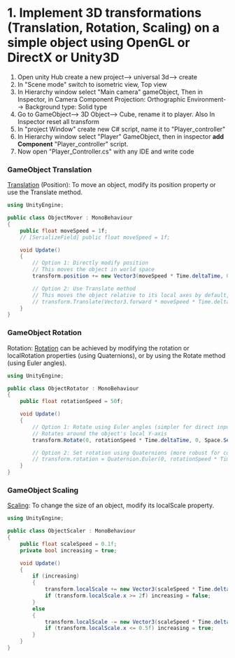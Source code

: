 # 1. Implement 3D transformations (Translation, Rotation, Scaling) on a simple object using OpenGL or DirectX or Unity3D

1. Open unity Hub create a new project--> universal 3d--> create
1. In "Scene mode" switch to isometric view, Top view
1. In Hierarchy window select "Main camera" gameObject, Then in Inspector, in Camera Component
   Projection: Orthographic
   Environment--> Background type: Solid type
1. Go to GameObject--> 3D Object--> Cube, rename it to player. Also In Inspector reset all transform
1. In "project Window" create new C# script, name it to "Player_controller"
1. In Hierarchy window select "Player" GameObject, then in inspector **add Component** "Player_controller" script.
1. Now open "Player_Controller.cs" with any IDE and write code

### GameObject Translation

[Translation](https://docs.unity3d.com/ScriptReference/Transform.Translate.html) (Position): To move an object, modify its position property or use the Translate method.

```c#
using UnityEngine;

public class ObjectMover : MonoBehaviour
{
    public float moveSpeed = 1f;
    // [SerializeField] public float moveSpeed = 1f;

    void Update()
    {
        // Option 1: Directly modify position
        // This moves the object in world space
        transform.position += new Vector3(moveSpeed * Time.deltaTime, 0, 0);

        // Option 2: Use Translate method
        // This moves the object relative to its local axes by default, or world axes if Space.World is specified
        // transform.Translate(Vector3.forward * moveSpeed * Time.deltaTime, Space.Self);
    }
}
```

### GameObject Rotation

Rotation: [Rotation](https://docs.unity3d.com/ScriptReference/Transform.Rotate.html) can be achieved by modifying the rotation or localRotation properties (using Quaternions), or by using the Rotate method (using Euler angles).

```c#
using UnityEngine;

public class ObjectRotator : MonoBehaviour
{
    public float rotationSpeed = 50f;

    void Update()
    {
        // Option 1: Rotate using Euler angles (simpler for direct input)
        // Rotates around the object's local Y-axis
        transform.Rotate(0, rotationSpeed * Time.deltaTime, 0, Space.Self);

        // Option 2: Set rotation using Quaternions (more robust for complex rotations)
        // transform.rotation = Quaternion.Euler(0, rotationSpeed * Time.deltaTime, 0);
    }
}
```

### GameObject Scaling

[Scaling](https://docs.unity3d.com/ScriptReference/Transform-localScale.html): To change the size of an object, modify its localScale property.

```c#
using UnityEngine;

public class ObjectScaler : MonoBehaviour
{
    public float scaleSpeed = 0.1f;
    private bool increasing = true;

    void Update()
    {
        if (increasing)
        {
            transform.localScale += new Vector3(scaleSpeed * Time.deltaTime, scaleSpeed * Time.deltaTime, scaleSpeed * Time.deltaTime);
            if (transform.localScale.x >= 2f) increasing = false;
        }
        else
        {
            transform.localScale -= new Vector3(scaleSpeed * Time.deltaTime, scaleSpeed * Time.deltaTime, scaleSpeed * Time.deltaTime);
            if (transform.localScale.x <= 0.5f) increasing = true;
        }
    }
}
```
